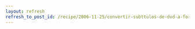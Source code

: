 ```yaml
---
layout: refresh
refresh_to_post_id: /recipe/2006-11-25/convertir-subttulos-de-dvd-a-formato-vobsub
---
```

